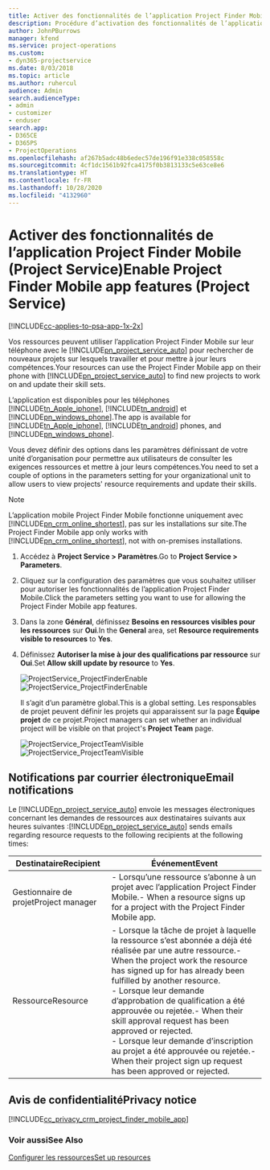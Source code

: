 ```yaml
---
title: Activer des fonctionnalités de l’application Project Finder Mobile
description: Procédure d’activation des fonctionnalités de l’application Project Finder Mobile pour Project Service
author: JohnPBurrows
manager: kfend
ms.service: project-operations
ms.custom:
- dyn365-projectservice
ms.date: 8/03/2018
ms.topic: article
ms.author: ruhercul
audience: Admin
search.audienceType:
- admin
- customizer
- enduser
search.app:
- D365CE
- D365PS
- ProjectOperations
ms.openlocfilehash: af267b5adc48b6edec57de196f91e338c058558c
ms.sourcegitcommit: 4cf1dc1561b92fca4175f0b3813133c5e63ce8e6
ms.translationtype: HT
ms.contentlocale: fr-FR
ms.lasthandoff: 10/28/2020
ms.locfileid: "4132960"
---
```

# <a name="enable-project-finder-mobile-app-features-project-service"></a><span data-ttu-id="32763-103">Activer des fonctionnalités de l’application Project Finder Mobile (Project Service)</span><span class="sxs-lookup"><span data-stu-id="32763-103">Enable Project Finder Mobile app features (Project Service)</span></span>

[!INCLUDE[cc-applies-to-psa-app-1x-2x](../includes/cc-applies-to-psa-app-1x-2x.md)]

<span data-ttu-id="32763-104">Vos ressources peuvent utiliser l’application Project Finder Mobile sur leur téléphone avec le [!INCLUDE[pn_project_service_auto](../includes/pn-project-service-auto.md)] pour rechercher de nouveaux projets sur lesquels travailler et pour mettre à jour leurs compétences.</span><span class="sxs-lookup"><span data-stu-id="32763-104">Your resources can use the Project Finder Mobile app on their phone with [!INCLUDE[pn_project_service_auto](../includes/pn-project-service-auto.md)] to find new projects to work on and update their skill sets.</span></span>  
  
 <span data-ttu-id="32763-105">L’application est disponibles pour les téléphones [!INCLUDE[tn_Apple_iphone](../includes/tn-apple-iphone.md)], [!INCLUDE[tn_android](../includes/tn-android.md)] et [!INCLUDE[pn_windows_phone](../includes/pn-windows-phone.md)].</span><span class="sxs-lookup"><span data-stu-id="32763-105">The app is available for [!INCLUDE[tn_Apple_iphone](../includes/tn-apple-iphone.md)], [!INCLUDE[tn_android](../includes/tn-android.md)] phones, and [!INCLUDE[pn_windows_phone](../includes/pn-windows-phone.md)].</span></span>  
  
 <span data-ttu-id="32763-106">Vous devez définir des options dans les paramètres définissant de votre unité d’organisation pour permettre aux utilisateurs de consulter les exigences ressources et mettre à jour leurs compétences.</span><span class="sxs-lookup"><span data-stu-id="32763-106">You need to set a couple of options in the parameters setting for your organizational unit to allow users to view projects' resource requirements and update their skills.</span></span>  
  
> [!NOTE]
>  <span data-ttu-id="32763-107">L’application mobile Project Finder Mobile fonctionne uniquement avec [!INCLUDE[pn_crm_online_shortest](../includes/pn-crm-online-shortest.md)], pas sur les installations sur site.</span><span class="sxs-lookup"><span data-stu-id="32763-107">The Project Finder Mobile app only works with [!INCLUDE[pn_crm_online_shortest](../includes/pn-crm-online-shortest.md)], not with on-premises installations.</span></span>  
  
1. <span data-ttu-id="32763-108">Accédez à **Project Service > Paramètres**.</span><span class="sxs-lookup"><span data-stu-id="32763-108">Go to **Project Service > Parameters**.</span></span>  
  
2. <span data-ttu-id="32763-109">Cliquez sur la configuration des paramètres que vous souhaitez utiliser pour autoriser les fonctionnalités de l’application Project Finder Mobile.</span><span class="sxs-lookup"><span data-stu-id="32763-109">Click the parameters setting you want to use for allowing the Project Finder Mobile app features.</span></span>  
  
3. <span data-ttu-id="32763-110">Dans la zone **Général**, définissez **Besoins en ressources visibles pour les ressources** sur **Oui**.</span><span class="sxs-lookup"><span data-stu-id="32763-110">In the **General** area, set **Resource requirements visible to resources** to **Yes**.</span></span>  
  
4. <span data-ttu-id="32763-111">Définissez **Autoriser la mise à jour des qualifications par ressource** sur **Oui**.</span><span class="sxs-lookup"><span data-stu-id="32763-111">Set **Allow skill update by resource** to **Yes**.</span></span>  
  
   <span data-ttu-id="32763-112">![ProjectService_ProjectFinderEnable](../psa/media/project-service-project-finder-enable.png "ProjectService_ProjectFinderEnable")</span><span class="sxs-lookup"><span data-stu-id="32763-112">![ProjectService_ProjectFinderEnable](../psa/media/project-service-project-finder-enable.png "ProjectService_ProjectFinderEnable")</span></span>  
  
   <span data-ttu-id="32763-113">Il s’agit d’un paramètre global.</span><span class="sxs-lookup"><span data-stu-id="32763-113">This is a global setting.</span></span> <span data-ttu-id="32763-114">Les responsables de projet peuvent définir les projets qui apparaissent sur la page **Équipe projet** de ce projet.</span><span class="sxs-lookup"><span data-stu-id="32763-114">Project managers can set whether an individual project will be visible on that project's **Project Team** page.</span></span>  
  
   <span data-ttu-id="32763-115">![ProjectService_ProjectTeamVisible](../psa/media/project-service-project-team-visible.png "ProjectService_ProjectTeamVisible")</span><span class="sxs-lookup"><span data-stu-id="32763-115">![ProjectService_ProjectTeamVisible](../psa/media/project-service-project-team-visible.png "ProjectService_ProjectTeamVisible")</span></span>  
  
## <a name="email-notifications"></a><span data-ttu-id="32763-116">Notifications par courrier électronique</span><span class="sxs-lookup"><span data-stu-id="32763-116">Email notifications</span></span>  
 <span data-ttu-id="32763-117">Le [!INCLUDE[pn_project_service_auto](../includes/pn-project-service-auto.md)] envoie les messages électroniques concernant les demandes de ressources aux destinataires suivants aux heures suivantes :</span><span class="sxs-lookup"><span data-stu-id="32763-117">[!INCLUDE[pn_project_service_auto](../includes/pn-project-service-auto.md)] sends emails regarding resource requests to the following recipients at the following times:</span></span>  
  
|<span data-ttu-id="32763-118">Destinataire</span><span class="sxs-lookup"><span data-stu-id="32763-118">Recipient</span></span>|<span data-ttu-id="32763-119">Événement</span><span class="sxs-lookup"><span data-stu-id="32763-119">Event</span></span>|  
|---------------|-----------|  
|<span data-ttu-id="32763-120">Gestionnaire de projet</span><span class="sxs-lookup"><span data-stu-id="32763-120">Project manager</span></span>|<span data-ttu-id="32763-121">-   Lorsqu’une ressource s’abonne à un projet avec l’application Project Finder Mobile.</span><span class="sxs-lookup"><span data-stu-id="32763-121">-   When a resource signs up for a project with the Project Finder Mobile app.</span></span>|  
|<span data-ttu-id="32763-122">Ressource</span><span class="sxs-lookup"><span data-stu-id="32763-122">Resource</span></span>|<span data-ttu-id="32763-123">-   Lorsque la tâche de projet à laquelle la ressource s’est abonnée a déjà été réalisée par une autre ressource.</span><span class="sxs-lookup"><span data-stu-id="32763-123">-   When the project work the resource has signed up for has already been fulfilled by another resource.</span></span><br /><span data-ttu-id="32763-124">-   Lorsque leur demande d’approbation de qualification a été approuvée ou rejetée.</span><span class="sxs-lookup"><span data-stu-id="32763-124">-   When their skill approval request has been approved or rejected.</span></span><br /><span data-ttu-id="32763-125">-   Lorsque leur demande d’inscription au projet a été approuvée ou rejetée.</span><span class="sxs-lookup"><span data-stu-id="32763-125">-   When their project sign up request has been approved or rejected.</span></span>|  
  
## <a name="privacy-notice"></a><span data-ttu-id="32763-126">Avis de confidentialité</span><span class="sxs-lookup"><span data-stu-id="32763-126">Privacy notice</span></span>  
 [!INCLUDE[cc_privacy_crm_project_finder_mobile_app](../includes/cc-privacy-crm-project-finder-mobile-app.md)]  
  
### <a name="see-also"></a><span data-ttu-id="32763-127">Voir aussi</span><span class="sxs-lookup"><span data-stu-id="32763-127">See Also</span></span>  
 [<span data-ttu-id="32763-128">Configurer les ressources</span><span class="sxs-lookup"><span data-stu-id="32763-128">Set up resources</span></span>](../psa/set-up-resources.md)
